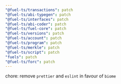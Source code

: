```yaml
---
"@fuel-ts/transactions": patch
"@fuel-ts/abi-typegen": patch
"@fuel-ts/interfaces": patch
"@fuel-ts/abi-coder": patch
"@fuel-ts/fuel-core": patch
"@fuel-ts/versions": patch
"@fuel-ts/account": patch
"@fuel-ts/program": patch
"@fuel-ts/merkle": patch
"@fuel-ts/script": patch
"fuels": patch
"@fuel-ts/forc": patch
---
```


chore: remove `prettier` and `eslint` in favour of `biome`
